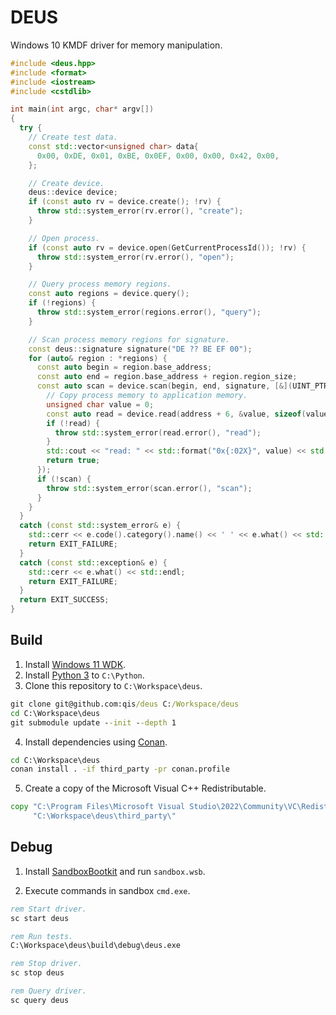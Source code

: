 # DEUS
Windows 10 KMDF driver for memory manipulation.

```cpp
#include <deus.hpp>
#include <format>
#include <iostream>
#include <cstdlib>

int main(int argc, char* argv[])
{
  try {
    // Create test data.
    const std::vector<unsigned char> data{
      0x00, 0xDE, 0x01, 0xBE, 0x0EF, 0x00, 0x00, 0x42, 0x00,
    };

    // Create device.
    deus::device device;
    if (const auto rv = device.create(); !rv) {
      throw std::system_error(rv.error(), "create");
    }

    // Open process.
    if (const auto rv = device.open(GetCurrentProcessId()); !rv) {
      throw std::system_error(rv.error(), "open");
    }

    // Query process memory regions.
    const auto regions = device.query();
    if (!regions) {
      throw std::system_error(regions.error(), "query");
    }

    // Scan process memory regions for signature.
    const deus::signature signature("DE ?? BE EF 00");
    for (auto& region : *regions) {
      const auto begin = region.base_address;
      const auto end = region.base_address + region.region_size;
      const auto scan = device.scan(begin, end, signature, [&](UINT_PTR address) {
        // Copy process memory to application memory.
        unsigned char value = 0;
        const auto read = device.read(address + 6, &value, sizeof(value));
        if (!read) {
          throw std::system_error(read.error(), "read");
        }
        std::cout << "read: " << std::format("0x{:02X}", value) << std::endl;
        return true;
      });
      if (!scan) {
        throw std::system_error(scan.error(), "scan");
      }
    }
  }
  catch (const std::system_error& e) {
    std::cerr << e.code().category().name() << ' ' << e.what() << std::endl;
    return EXIT_FAILURE;
  }
  catch (const std::exception& e) {
    std::cerr << e.what() << std::endl;
    return EXIT_FAILURE;
  }
  return EXIT_SUCCESS;
}
```

## Build
1. Install [Windows 11 WDK][wdk].
2. Install [Python 3][py3] to `C:\Python`.
3. Clone this repository to `C:\Workspace\deus`.

```cmd
git clone git@github.com:qis/deus C:/Workspace/deus
cd C:\Workspace\deus
git submodule update --init --depth 1
```

4. Install dependencies using [Conan][conan].

<!--
* Set the system environment variable `CONAN_USER_HOME_SHORT` to `None`.
* Upgrade pip with `python -m pip install --upgrade pip`.
* Upgrade conan with `pip install conan --upgrade`.
-->

```cmd
cd C:\Workspace\deus
conan install . -if third_party -pr conan.profile
```

5. Create a copy of the Microsoft Visual C++ Redistributable.

```cmd
copy "C:\Program Files\Microsoft Visual Studio\2022\Community\VC\Redist\MSVC\v143\vc_redist.x64.exe" ^
     "C:\Workspace\deus\third_party\"
```

## Debug
1. Install [SandboxBootkit][sandbox] and run `sandbox.wsb`.

<!--
cd C:\Program Files (x86)\Windows Kits\10\Debuggers\x64
CmDiag DevelopmentMode -On
CmDiag Debug -On -Net
windbg.exe -k net:port=50100,key=cl.ea.rt.ext,target=127.0.0.1 -v
C:\Workspace\deus\sandbox.wsb
-->

2. Execute commands in sandbox `cmd.exe`.

```cmd
rem Start driver.
sc start deus

rem Run tests.
C:\Workspace\deus\build\debug\deus.exe

rem Stop driver.
sc stop deus

rem Query driver.
sc query deus
```

[wdk]: https://learn.microsoft.com/en-us/windows-hardware/drivers/download-the-wdk
[py3]: https://www.python.org/downloads/windows/
[conan]: https://conan.io/center/
[sandbox]: https://github.com/thesecretclub/SandboxBootkit

